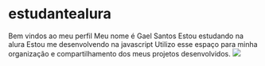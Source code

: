 # estudantealura
Bem vindos ao meu perfil
Meu nome é Gael Santos
Estou estudando na alura
Estou me desenvolvendo na javascript
Utilizo esse espaço para minha organização e compartilhamento dos meus projetos desenvolvidos.
![](https://tenor.com/pt-BR/view/bluepen-gif-17870284396467261529)

